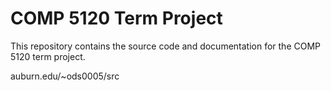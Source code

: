 # COMP 5120 Term Project

This repository contains the source code and documentation for the COMP 5120 term project.

auburn.edu/~ods0005/src